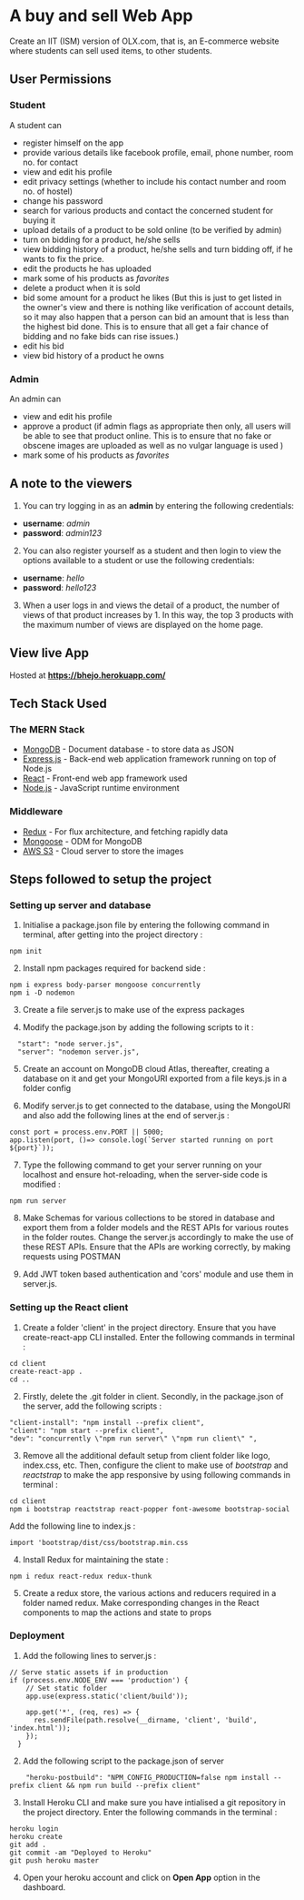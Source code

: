 # A buy and sell Web App

Create an IIT (ISM) version of OLX.com, that is, an E-commerce website where students can sell used items, to other students.

## User Permissions

### Student

A student can

* register himself on the app
* provide various details like facebook profile, email, phone number, room no. for contact
* view and edit his profile
* edit privacy settings (whether to include his contact number and room no. of hostel)
* change his password
* search for various products and contact the concerned student for buying it
* upload details of a product to be sold online (to be verified by admin)
* turn on bidding for a product, he/she sells
* view bidding history of a product, he/she sells and turn bidding off, if he wants to fix the price.
* edit the products he has uploaded
* mark some of his products as *favorites*
* delete a product when it is sold
* bid some amount for a product he likes (But this is just to get listed in the owner's view and there is nothing like verification of account details, so it may also happen that a person can bid an amount that is less than the highest bid done. This is to ensure that all get a fair chance of bidding and no fake bids can rise issues.)
* edit his bid
* view bid history of a product he owns

### Admin

An admin can

* view and edit his profile
* approve a product (if admin flags as appropriate then only,
all users will be able to see that product online. This is to ensure that no fake or obscene images are uploaded as well as no vulgar language is used )
* mark some of his products as *favorites*

## A note to the viewers

1. You can try logging in as an **admin** by entering the following credentials:

* **username**: *admin*
* **password**: *admin123*

2. You can also register yourself as a student and then login to view the options available to a student or use the following credentials:

* **username**: *hello*
* **password**: *hello123*

3. When a user logs in and views the detail of a product, the number of views of that product increases by 1. In this way, the top 3 products with the maximum number of views are displayed on the home page.

## View live App

Hosted at **https://bhejo.herokuapp.com/**

## Tech Stack Used

### The MERN Stack

* [MongoDB](https://docs.mongodb.com/) - Document database - to store data as JSON 
* [Express.js](https://devdocs.io/express/) - Back-end web application framework running on top of Node.js
* [React](https://reactjs.org/docs/) - Front-end web app framework used
* [Node.js](https://nodejs.org/en/docs/) - JavaScript runtime environment 

### Middleware

* [Redux](https://redux.js.org/basics/usage-with-react) - For flux architecture, and fetching rapidly data
* [Mongoose](https://mongoosejs.com/docs/guide.html) - ODM for MongoDB
* [AWS S3](https://console.aws.amazon.com/s3/) - Cloud server to store the images

## Steps followed to setup the project

### Setting up server and database

1. Initialise a package.json file by entering the following command in terminal, after getting into the project directory :

```(bash)
npm init
```

2. Install npm packages required for backend side :

```(bash)
npm i express body-parser mongoose concurrently
npm i -D nodemon
```

3. Create a file server.js to make use of the express packages 

4. Modify the package.json by adding the following scripts to it :

```(JSON)
  "start": "node server.js",
  "server": "nodemon server.js",
```

5. Create an account on MongoDB cloud Atlas, thereafter, creating a database on it and get your MongoURI exported from a file keys.js in a folder config

6. Modify server.js to get connected to the database, using the MongoURI and also add the following lines at the end of server.js :

```(JavaScript)
const port = process.env.PORT || 5000;
app.listen(port, ()=> console.log(`Server started running on port ${port}`));
```

7. Type the following command to get your server running on your localhost and ensure hot-reloading, when the server-side code is modified :

```(bash)
npm run server
```

8. Make Schemas for various collections to be stored in database and export them from a folder models and the REST APIs for various routes in the folder routes. Change the server.js accordingly to make the use of these REST APIs. Ensure that the APIs are working correctly, by making requests using POSTMAN

9. Add JWT token based authentication and 'cors' module and use them in server.js. 

### Setting up the React client

1. Create a folder 'client' in the project directory. Ensure that you have create-react-app CLI installed. Enter the following commands in terminal :

```(bash)
cd client
create-react-app .
cd ..
```

2. Firstly, delete the .git folder in client. Secondly, in the package.json of the server, add the following scripts :

```(JSON)
"client-install": "npm install --prefix client",
"client": "npm start --prefix client",
"dev": "concurrently \"npm run server\" \"npm run client\" ",
```

3. Remove all the additional default setup from client folder like logo, index.css, etc. Then, configure the client to make use of *bootstrap* and *reactstrap* to make the app responsive by using following commands in terminal :

```(bash)
cd client
npm i bootstrap reactstrap react-popper font-awesome bootstrap-social
```

Add the following line to index.js :

```(JavaScript)
import 'bootstrap/dist/css/bootstrap.min.css
```

4. Install Redux for maintaining the state :

```(Terminal)
npm i redux react-redux redux-thunk
```

5. Create a redux store, the various actions and reducers required in a folder named redux. Make corresponding changes in the React components to map the actions and state to props

### Deployment

1. Add the following lines to server.js :

```(JavaScript)
// Serve static assets if in production
if (process.env.NODE_ENV === 'production') {
    // Set static folder
    app.use(express.static('client/build'));
  
    app.get('*', (req, res) => {
      res.sendFile(path.resolve(__dirname, 'client', 'build', 'index.html'));
    });
  }
```

2. Add the following script to the package.json of server

```(JSON)
    "heroku-postbuild": "NPM_CONFIG_PRODUCTION=false npm install --prefix client && npm run build --prefix client"
```

3. Install Heroku CLI and make sure you have intialised a git repository in the project directory. Enter the following commands in the terminal :

```(bash)
heroku login
heroku create
git add .
git commit -am "Deployed to Heroku"
git push heroku master
```

4. Open your heroku account and click on **Open App** option in the dashboard.
